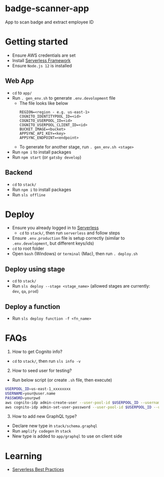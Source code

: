 # badge-scanner-app
App to scan badge and extract employee ID

# Getting started
- Ensure AWS credentials are set
- Install [Serverless Framework](https://serverless.com/)
- Ensure `Node.js 12` is installed

## Web App
- `cd` to `app/`
- Run `. gen_env.sh` to generate `.env.devolopment` file
  - The file looks like below
    ```
    REGION=<region - e.g. us-east-1>
    COGNITO_IDENTITYPOOL_ID=<id>
    COGNITO_USERPOOL_ID=<id>
    COGNITO_USERPOOL_CLIENT_ID=<id>
    BUCKET_IMAGE=<bucket>
    APPSYNC_API_KEY=<key>
    APPSYNC_ENDPOINT=<endpoint>
    ```
  - To generate for another stage, run `. gen_env.sh <stage>`
- Run `npm i` to install packages
- Run `npm start` (or `gatsby develop`)

## Backend
- `cd` to `stack/`
- Run `npm i` to install packages
- Run `sls offline`

# Deploy
- Ensure you already logged in to [Serverless](https://dashboard.serverless.com/)
  - `cd` to `stack/`, then run `serverless` and follow steps
- Ensure `.env.production` file is setup correctly (similar to `.env.development`, but different keys/ids)
- `cd` to root folder
- Open `bash` (Windows) or `terminal` (Mac), then run `. deploy.sh`

## Deploy using stage
- `cd` to `stack/`
- Run `sls deploy --stage <stage_name>` (allowed stages are currently: `dev`, `qa`, `prod`)

## Deploy a function
- Run `sls deploy function -f <fn_name>`

# FAQs
1. How to get Cognito info?
  - `cd` to `stack/`, then run `sls info -v`

2. How to seed user for testing?
  - Run below script (or create `.sh` file, then execute)
  ```bash
  USERPOOL_ID=us-east-1_xxxxxxxx
  USERNAME=your@user.name
  PASSWORD=yourpwd
  aws cognito-idp admin-create-user --user-pool-id $USERPOOL_ID --username $USERNAME 
  aws cognito-idp admin-set-user-password --user-pool-id $USERPOOL_ID --username $USERNAME --password $PASSWORD --permanent
  ```

3. How to add new GraphQL type?
  - Declare new type in `stack/schema.graphql`
  - Run `amplify codegen` in `stack`
  - New type is added to `app/graphql` to use on client side 

# Learning
- [Serverless Best Practices](https://medium.com/@PaulDJohnston/serverless-best-practices-b3c97d551535)
